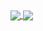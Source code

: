 <a href="https://github.com/anuraghazra/convoychat">
  <img align="center" src="https://github-readme-stats-83m8ahs6p-sagiri-kawaiis-projects.vercel.app
/api/top-langs/?username=Sagiri-kawaii01&layout=compact" />
</a>
  
<a href="https://github.com/anuraghazra/github-readme-stats">
  <img align="center" src="https://github-readme-stats-red-three-79.vercel.app/api?username=Sagiri-kawaii01&count_private=true&show_icons=true&hide=prs,contribs" />
</a>
